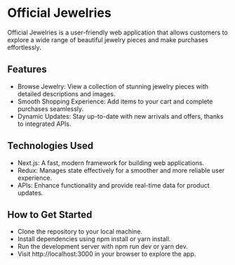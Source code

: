 # Official Jewelries
Official Jewelries is a user-friendly web application that allows customers to explore a wide range of beautiful jewelry pieces and make purchases effortlessly.

## Features
- Browse Jewelry: View a collection of stunning jewelry pieces with detailed descriptions and images.
- Smooth Shopping Experience: Add items to your cart and complete purchases seamlessly.
- Dynamic Updates: Stay up-to-date with new arrivals and offers, thanks to integrated APIs.

## Technologies Used
- Next.js: A fast, modern framework for building web applications.
- Redux: Manages state effectively for a smoother and more reliable user experience.
- APIs: Enhance functionality and provide real-time data for product updates.

## How to Get Started
- Clone the repository to your local machine.
- Install dependencies using npm install or yarn install.
- Run the development server with npm run dev or yarn dev.
- Visit http://localhost:3000 in your browser to explore the app.